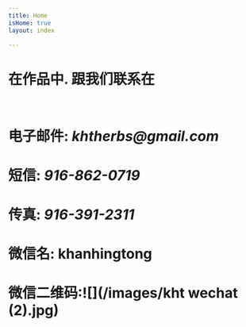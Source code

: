 ```yaml
---
title: Home
isHome: true
layout: index

---
```

# 在作品中. 跟我们联系在

<br>

# 电子邮件: **_khtherbs@gmail.com_**

# 短信: **_916-862-0719_**

# 传真: **_916-391-2311_**

# 微信名: **khanhingtong**

# 微信二维码:![](/images/kht wechat (2).jpg)